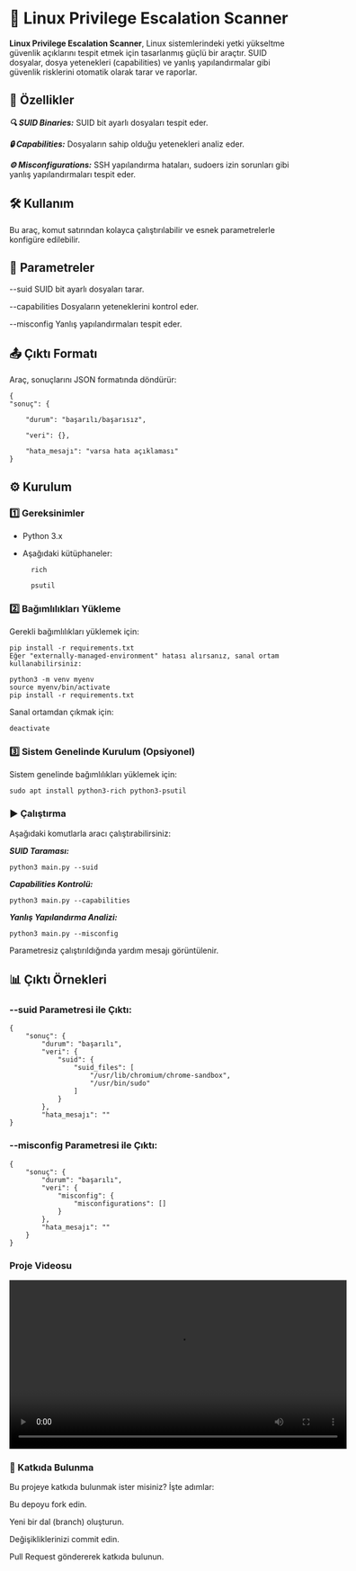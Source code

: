 # 🚀 Linux Privilege Escalation Scanner
**Linux Privilege Escalation Scanner**, Linux sistemlerindeki yetki yükseltme güvenlik açıklarını tespit etmek için tasarlanmış güçlü bir araçtır. SUID dosyalar, dosya yetenekleri (capabilities) ve yanlış yapılandırmalar gibi güvenlik risklerini otomatik olarak tarar ve raporlar.  

## 🌟 Özellikler
***🔍 SUID Binaries:*** SUID bit ayarlı dosyaları tespit eder.  

***🔒 Capabilities:*** Dosyaların sahip olduğu yetenekleri analiz eder.  

***⚙️ Misconfigurations:*** SSH yapılandırma hataları, sudoers izin sorunları gibi yanlış yapılandırmaları tespit eder.

## 🛠️ Kullanım
Bu araç, komut satırından kolayca çalıştırılabilir ve esnek parametrelerle konfigüre edilebilir.

## 🎯 Parametreler  


--suid	SUID bit ayarlı dosyaları tarar.  

--capabilities	Dosyaların yeteneklerini kontrol eder.  

--misconfig	Yanlış yapılandırmaları tespit eder.  

## 📤 Çıktı Formatı
Araç, sonuçlarını JSON formatında döndürür:


    {
    "sonuç": {  

        "durum": "başarılı/başarısız",  

        "veri": {},  

        "hata_mesajı": "varsa hata açıklaması"
    }  

## ⚙️ Kurulum
### 1️⃣ Gereksinimler
- Python 3.x  

- Aşağıdaki kütüphaneler:  

        rich  

        psutil  
  


### 2️⃣ Bağımlılıkları Yükleme
Gerekli bağımlılıkları yüklemek için:

    
    pip install -r requirements.txt
    Eğer "externally-managed-environment" hatası alırsanız, sanal ortam kullanabilirsiniz:
    
    python3 -m venv myenv
    source myenv/bin/activate
    pip install -r requirements.txt  
    
Sanal ortamdan çıkmak için:

    deactivate  

### 3️⃣ Sistem Genelinde Kurulum (Opsiyonel)
Sistem genelinde bağımlılıkları yüklemek için:

    sudo apt install python3-rich python3-psutil  

### ▶️ Çalıştırma
Aşağıdaki komutlarla aracı çalıştırabilirsiniz:

***SUID Taraması:***


    python3 main.py --suid  

***Capabilities Kontrolü:***

    python3 main.py --capabilities  

***Yanlış Yapılandırma Analizi:***

    python3 main.py --misconfig  

Parametresiz çalıştırıldığında yardım mesajı görüntülenir.  

## 📊 Çıktı Örnekleri
### --suid Parametresi ile Çıktı:

    {
        "sonuç": {
            "durum": "başarılı",
            "veri": {
                "suid": {
                    "suid_files": [
                        "/usr/lib/chromium/chrome-sandbox",
                        "/usr/bin/sudo"
                    ]
                }
            },
            "hata_mesajı": ""
    }

### --misconfig Parametresi ile Çıktı:  

    {
        "sonuç": {
            "durum": "başarılı",
            "veri": {
                "misconfig": {
                    "misconfigurations": []
                }
            },
            "hata_mesajı": ""
        }
    }

### Proje Videosu

<video width="600" controls>
  <source src="C:\Users\tolga\Videos\2025-01-27 00-04-54.mp4" type="video/mp4">
  Tarayıcınız video etiketini desteklemiyor.
</video>

    
### 🤝 Katkıda Bulunma
Bu projeye katkıda bulunmak ister misiniz? İşte adımlar:

Bu depoyu fork edin.  

Yeni bir dal (branch) oluşturun.  

Değişikliklerinizi commit edin.  

Pull Request göndererek katkıda bulunun.

